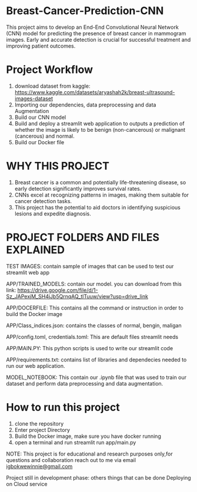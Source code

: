 # Breast-Cancer-Prediction-CNN
This project aims to develop an End-End Convolutional Neural Network (CNN) model for predicting the presence of breast cancer in mammogram images. Early and accurate detection is crucial for successful treatment and improving patient outcomes.
# Project Workflow
1) download dataset from kaggle: https://www.kaggle.com/datasets/aryashah2k/breast-ultrasound-images-dataset
2) Importing our dependencies, data preprocessing and data Augmentation
3) Build our CNN model
4) Build and deploy a streamlit web application to outputs a prediction of whether the image is likely to be benign (non-cancerous) or malignant (cancerous) and normal.
5) Build our Docker file

# WHY THIS PROJECT
1) Breast cancer is a common and potentially life-threatening disease, so early detection significantly improves survival rates.
2) CNNs excel at recognizing patterns in images, making them suitable for cancer detection tasks.
3) This project has the potential to aid doctors in identifying suspicious lesions and expedite diagnosis.

# PROJECT FOLDERS AND FILES EXPLAINED
TEST IMAGES: contain sample of images that can be used to test our streamlit web app

APP/TRAINED_MODELS: contain our model. you can download from this link: https://drive.google.com/file/d/1-Sz_JAPexjM_SH4jJb5QrnqAQ_tITuuw/view?usp=drive_link

APP/DOCERFILE: This contains all the command  or instruction in order to build the Docker image

APP/Class_indices.json: contains the classes of normal, bengin, maligan

APP/config.toml, credentials.toml: This are default files streamlit needs

APP/MAIN.PY: This python scripts is used to write our streamlit code

APP/requirements.txt: contains list of libraries and dependecies needed to run our web application.

MODEL_NOTEBOOK: This contain our .ipynb file that was used to train our dataset and perform data preprocessing and data augmentation.

# How to run this project
1) clone the repository
2) Enter project Directory
3) Build the Docker image, make sure you have docker running
4) open a terminal and run streamlit run app/main.py
 
NOTE: This project is for educational and research purposes only,for questions and collaboration reach out to me via email igbokwewinnie@gmail.com

Project still in development phase: others things that can be done Deploying on Cloud service


